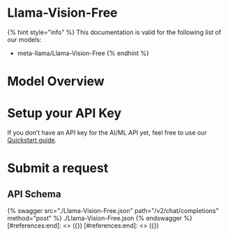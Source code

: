 [#references:start]: <> ({ "template": "openapi" })
[#references:start]: <> ({ "template": "openapi" })
# Llama-Vision-Free

{% hint style="info" %}
This documentation is valid for the following list of our models:
* meta-llama/Llama-Vision-Free
{% endhint %}

# Model Overview


# Setup your API Key
If you don’t have an API key for the AI/ML API yet, feel free to use our [Quickstart guide](https://docs.aimlapi.com/quickstart/setting-up).

# Submit a request
## API Schema
{% swagger src="./Llama-Vision-Free.json" path="/v2/chat/completions" method="post" %}
./Llama-Vision-Free.json
{% endswagger %}
[#references:end]: <> ({})
[#references:end]: <> ({})